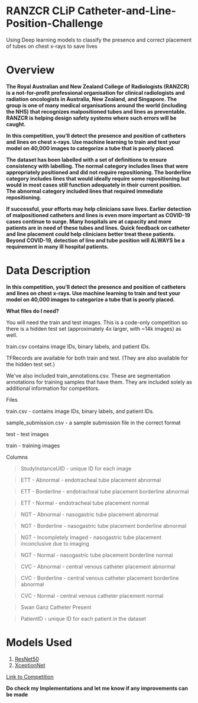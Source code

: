 # RANZCR CLiP Catheter-and-Line-Position-Challenge
Using Deep learning models to classify the presence and correct placement of tubes on chest x-rays to save lives

# Overview
**The Royal Australian and New Zealand College of Radiologists (RANZCR) is a not-for-profit professional organisation for clinical radiologists and radiation oncologists in Australia, New Zealand, and Singapore. The group is one of many medical organisations around the world (including the NHS) that recognizes malpositioned tubes and lines as preventable. RANZCR is helping design safety systems where such errors will be caught.**

**In this competition, you’ll detect the presence and position of catheters and lines on chest x-rays. Use machine learning to train and test your model on 40,000 images to categorize a tube that is poorly placed.**

**The dataset has been labelled with a set of definitions to ensure consistency with labelling. The normal category includes lines that were appropriately positioned and did not require repositioning. The borderline category includes lines that would ideally require some repositioning but would in most cases still function adequately in their current position. The abnormal category included lines that required immediate repositioning.**

**If successful, your efforts may help clinicians save lives. Earlier detection of malpositioned catheters and lines is even more important as COVID-19 cases continue to surge. Many hospitals are at capacity and more patients are in need of these tubes and lines. Quick feedback on catheter and line placement could help clinicians better treat these patients. Beyond COVID-19, detection of line and tube position will ALWAYS be a requirement in many ill hospital patients.**

# Data Description

**In this competition, you’ll detect the presence and position of catheters and lines on chest x-rays. Use machine learning to train and test your model on 40,000 images to categorize a tube that is poorly placed.**

**What files do I need?**

You will need the train and test images. This is a code-only competition so there is a hidden test set (approximately 4x larger, with ~14k images) as well.

train.csv contains image IDs, binary labels, and patient IDs.

TFRecords are available for both train and test. (They are also available for the hidden test set.)

We've also included train_annotations.csv. These are segmentation annotations for training samples that have them. They are included solely as additional information for competitors.

Files

train.csv - contains image IDs, binary labels, and patient IDs.

sample_submission.csv - a sample submission file in the correct format

test - test images

train - training images

Columns

>StudyInstanceUID - unique ID for each image

>ETT - Abnormal - endotracheal tube placement abnormal

>ETT - Borderline - endotracheal tube placement borderline abnormal

>ETT - Normal - endotracheal tube placement normal

>NGT - Abnormal - nasogastric tube placement abnormal

>NGT - Borderline - nasogastric tube placement borderline abnormal

>NGT - Incompletely Imaged - nasogastric tube placement inconclusive due to imaging

>NGT - Normal - nasogastric tube placement borderline normal

>CVC - Abnormal - central venous catheter placement abnormal

>CVC - Borderline - central venous catheter placement borderline abnormal

>CVC - Normal - central venous catheter placement normal

>Swan Ganz Catheter Present

>PatientID - unique ID for each patient in the dataset

# Models Used

1. [ResNet50](https://keras.io/api/applications/resnet/#resnet50-function)
2. [XceptionNet](https://keras.io/api/applications/xception/)

[Link to Competition](https://www.kaggle.com/c/ranzcr-clip-catheter-line-classification/overview)

**Do check my Implementations and let me know if any improvements can be made**
